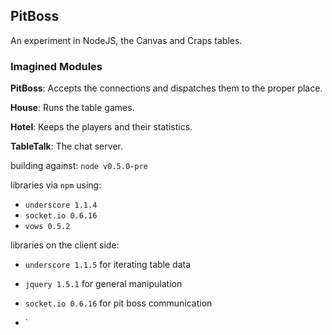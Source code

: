 ## PitBoss

An experiment in NodeJS, the Canvas and Craps tables.

### Imagined Modules

**PitBoss**: Accepts the connections and dispatches them to the proper place.

**House**: Runs the table games.

**Hotel**: Keeps the players and their statistics.

**TableTalk**: The chat server.


building against: `node v0.5.0-pre` 

libraries via `npm` using:

* `underscore 1.1.4`
* `socket.io 0.6.16`
* `vows 0.5.2`

libraries on the client side:

* `underscore 1.1.5` for iterating table data
* `jquery 1.5.1` for general manipulation
* `socket.io 0.6.16` for pit boss communication


* `




 
